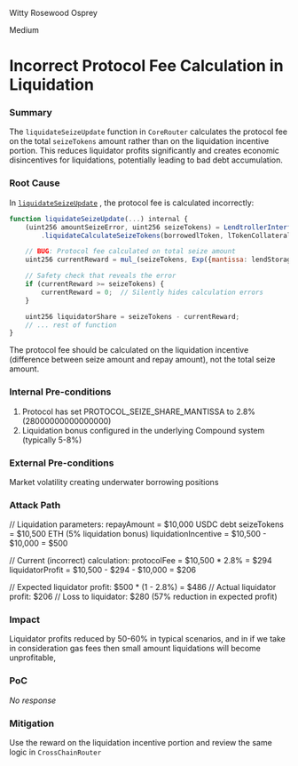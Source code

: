 Witty Rosewood Osprey

Medium

# Incorrect Protocol Fee Calculation in Liquidation

### Summary

The `liquidateSeizeUpdate` function in `CoreRouter` calculates the protocol fee on the total `seizeTokens` amount rather than on the liquidation incentive portion. This reduces liquidator profits significantly and creates economic disincentives for liquidations, potentially leading to bad debt accumulation.


### Root Cause

In [`liquidateSeizeUpdate`](https://github.com/sherlock-audit/2025-05-lend-audit-contest/blob/713372a1ccd8090ead836ca6b1acf92e97de4679/Lend-V2/src/LayerZero/CoreRouter.sol#L292) , the protocol fee is calculated incorrectly:
```javascript
function liquidateSeizeUpdate(...) internal {
    (uint256 amountSeizeError, uint256 seizeTokens) = LendtrollerInterfaceV2(lendtroller)
        .liquidateCalculateSeizeTokens(borrowedlToken, lTokenCollateral, repayAmount);

    // BUG: Protocol fee calculated on total seize amount
    uint256 currentReward = mul_(seizeTokens, Exp({mantissa: lendStorage.PROTOCOL_SEIZE_SHARE_MANTISSA()}));

    // Safety check that reveals the error
    if (currentReward >= seizeTokens) {
        currentReward = 0;  // Silently hides calculation errors
    }

    uint256 liquidatorShare = seizeTokens - currentReward;
    // ... rest of function
}
```
The protocol fee should be calculated on the liquidation incentive (difference between seize amount and repay amount), not the total seize amount.

### Internal Pre-conditions

1. Protocol has set PROTOCOL_SEIZE_SHARE_MANTISSA to 2.8% (28000000000000000)
2. Liquidation bonus configured in the underlying Compound system (typically 5-8%)

### External Pre-conditions

Market volatility creating underwater borrowing positions


### Attack Path

// Liquidation parameters:
repayAmount = $10,000 USDC debt
seizeTokens = $10,500 ETH (5% liquidation bonus)
liquidationIncentive = $10,500 - $10,000 = $500

// Current (incorrect) calculation:
protocolFee = $10,500 * 2.8% = $294
liquidatorProfit = $10,500 - $294 - $10,000 = $206

// Expected liquidator profit: $500 * (1 - 2.8%) = $486
// Actual liquidator profit: $206
// Loss to liquidator: $280 (57% reduction in expected profit)



### Impact

Liquidator profits reduced by 50-60% in typical scenarios, and in if we take in consideration gas fees then small amount liquidations will become unprofitable,

### PoC

_No response_

### Mitigation

Use the reward on the liquidation incentive portion and review the same logic in `CrossChainRouter`
